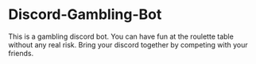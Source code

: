 # Discord-Gambling-Bot
This is a gambling discord bot. You can have fun at the roulette table without any real risk. Bring your discord together by competing with your friends.

